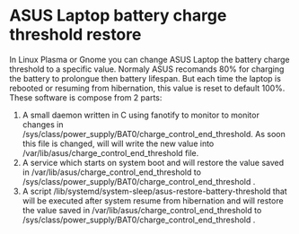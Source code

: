# ASUS Laptop battery charge threshold restore
In Linux Plasma or Gnome you can change ASUS Laptop the battery charge threshold to a specific value. Normaly ASUS recomands 80% for charging the battery to prolongue then battery lifespan.
But each time the laptop is rebooted or resuming from hibernation, this value is reset to default 100%.
These software is compose from 2 parts:
1. A small daemon written in C using fanotify to monitor to monitor changes in /sys/class/power_supply/BAT0/charge_control_end_threshold. As soon this file is changed, will will write the new value into /var/lib/asus/charge_control_end_threshold file.
2. A service which starts on system boot and will restore the value saved in /var/lib/asus/charge_control_end_threshold to /sys/class/power_supply/BAT0/charge_control_end_threshold .
3. A script /lib/systemd/system-sleep/asus-restore-battery-threshold that will be executed after system resume from hibernation and will restore the value saved in /var/lib/asus/charge_control_end_threshold to /sys/class/power_supply/BAT0/charge_control_end_threshold .

